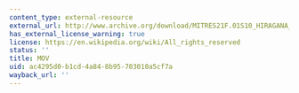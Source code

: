 ```yaml
---
content_type: external-resource
external_url: http://www.archive.org/download/MITRES21F.01S10_HIRAGANA_EXERCISES/5a7.mov
has_external_license_warning: true
license: https://en.wikipedia.org/wiki/All_rights_reserved
status: ''
title: MOV
uid: ac4295d0-b1cd-4a84-8b95-703010a5cf7a
wayback_url: ''
---
```

